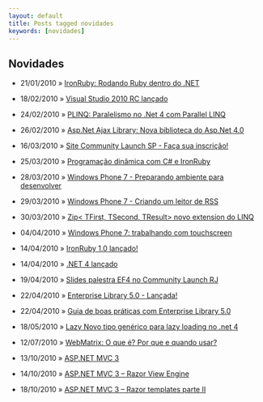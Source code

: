 ```yaml
---
layout: default
title: Posts tagged novidades
keywords: [novidades]
---
```

<h2 class="category">Novidades</h2>
<ul class="posts">
<li>
<p>
<span class="date">21/01/2010</span> &raquo; 
<a href="/blog/ironruby-rodando-ruby-dentro-do-net">IronRuby: Rodando Ruby dentro do .NET</a>
</p>
</li> 
<li>
<p>
<span class="date">18/02/2010</span> &raquo; 
<a href="/blog/visual-studio-2010-rc-lancado">Visual Studio 2010 RC lançado</a>
</p>
</li> 
<li>
<p>
<span class="date">24/02/2010</span> &raquo; 
<a href="/blog/plinq-paralelismo-no-net-4-com-parallel-linq">PLINQ: Paralelismo no .Net 4 com Parallel LINQ</a>
</p>
</li> 
<li>
<p>
<span class="date">26/02/2010</span> &raquo; 
<a href="/blog/asp-net-ajax-library-nova-biblioteca-do-asp-net-4-0">Asp.Net Ajax Library: Nova biblioteca do Asp.Net 4.0</a>
</p>
</li> 
<li>
<p>
<span class="date">16/03/2010</span> &raquo; 
<a href="/blog/site-community-launch-sp-faca-sua-inscricao">Site Community Launch SP - Faça sua inscrição!</a>
</p>
</li> 
<li>
<p>
<span class="date">25/03/2010</span> &raquo; 
<a href="/blog/programacao-dinamica-com-c-e-ironruby">Programação dinâmica com C# e IronRuby</a>
</p>
</li> 
<li>
<p>
<span class="date">28/03/2010</span> &raquo; 
<a href="/blog/windows-phone-7-preparando-ambiente-para-desenvolver">Windows Phone 7 - Preparando ambiente para desenvolver</a>
</p>
</li> 
<li>
<p>
<span class="date">29/03/2010</span> &raquo; 
<a href="/blog/windows-phone-7-criando-um-leitor-de-rss">Windows Phone 7 - Criando um leitor de RSS</a>
</p>
</li> 
<li>
<p>
<span class="date">30/03/2010</span> &raquo; 
<a href="/blog/ziptfirst-tsecond-tresult-novo-extension-do-linq">Zip&lt; TFirst, TSecond, TResult&gt; novo extension do LINQ</a>
</p>
</li> 
<li>
<p>
<span class="date">04/04/2010</span> &raquo; 
<a href="/blog/windows-phone-7-trabalhando-com-touchscreen">Windows Phone 7: trabalhando com touchscreen</a>
</p>
</li> 
<li>
<p>
<span class="date">14/04/2010</span> &raquo; 
<a href="/blog/ironruby-1-0-lancado">IronRuby 1.0 lançado!</a>
</p>
</li> 
<li>
<p>
<span class="date">14/04/2010</span> &raquo; 
<a href="/blog/net-4-lancado">.NET 4 lançado</a>
</p>
</li> 
<li>
<p>
<span class="date">19/04/2010</span> &raquo; 
<a href="/blog/slides-palestra-ef4-no-community-launch-rj">Slides palestra EF4 no Community Launch RJ</a>
</p>
</li> 
<li>
<p>
<span class="date">22/04/2010</span> &raquo; 
<a href="/blog/enterprise-library-5-0-lancada">Enterprise Library 5.0 - Lançada!</a>
</p>
</li> 
<li>
<p>
<span class="date">22/04/2010</span> &raquo; 
<a href="/blog/guia-de-boas-praticas-com-enterprise-library-5-0">Guia de boas práticas com Enterprise Library 5.0</a>
</p>
</li> 
<li>
<p>
<span class="date">18/05/2010</span> &raquo; 
<a href="/blog/lazy-novo-tipo-generico-para-lazy-loading-no-net-4">Lazy<T> Novo tipo genérico para lazy loading no .net 4</a>
</p>
</li> 
<li>
<p>
<span class="date">12/07/2010</span> &raquo; 
<a href="/blog/webmatrix-o-que-e-por-que-usar">WebMatrix: O que é? Por que e quando usar?</a>
</p>
</li> 
<li>
<p>
<span class="date">13/10/2010</span> &raquo; 
<a href="/blog/asp-net-mvc-3">ASP.NET MVC 3</a>
</p>
</li> 
<li>
<p>
<span class="date">14/10/2010</span> &raquo; 
<a href="/blog/asp-net-mvc-3-razor-view-engine">ASP.NET MVC 3 – Razor View Engine</a>
</p>
</li> 
<li>
<p>
<span class="date">18/10/2010</span> &raquo; 
<a href="/blog/asp-net-mvc-3-razor-templates-parte-ii">ASP.NET MVC 3 – Razor templates parte II</a>
</p>
</li> 
</ul>
